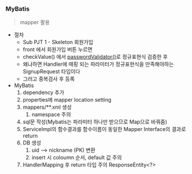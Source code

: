 ### MyBatis
> mapper 활용
* 절차
  * Sub PJT 1 - Skeleton 회원가입
  * front 에서 회원가입 버튼 누르면
  * checkValue() 에서 [passwordValidator()]()로 정규표현식 검증한 후
  * 왜냐하면 Handler에 매핑 되는 파라미터가 정규표현식을 만족해야하는 SignupRequest 타입이다
  * 그러고 중복검사 후 등록
* MyBatis
  1. dependency 추가
  2. properties에 mapper location setting
  3. mappers/**.xml 생성
     1. namespace 주의
  4. sql문 작성(Mybatis는 파라미터 하나만 받으므로 Map으로 바꿔줌)
  5. ServiceImpl의 함수결과를 함수이름이 동일한 Mapper Interface의 결과로 return
  6. DB 생성
     1. uid --> nickname (PK) 변환
     2. insert 시 coloumn 순서, default 값 주의
  7. HandlerMapping 후 return 타입 주의 ResponseEntity<?>